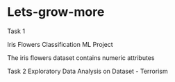 # Lets-grow-more

Task 1

Iris Flowers Classification ML Project 

The iris flowers dataset contains numeric attributes


Task 2
Exploratory Data Analysis on Dataset - Terrorism 
